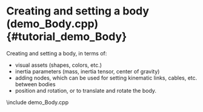 Creating and setting a body (demo_Body.cpp) {#tutorial_demo_Body}
==========================


Creating and setting a body, in terms of:
- visual assets (shapes, colors, etc.)
- inertia parameters (mass, inertia tensor, center of gravity)
- adding nodes, which can be used for setting kinematic links, cables, etc. between bodies
- position and rotation, or to translate and rotate the body.

\include demo_Body.cpp
